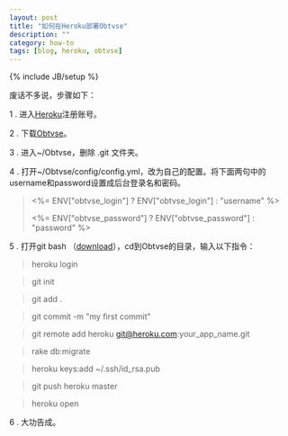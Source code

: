 ```yaml
---
layout: post
title: "如何在Heroku部署Obtvse"
description: ""
category: how-to
tags: [blog, heroku, obtvse]
---
```

{% include JB/setup %}

废话不多说，步骤如下：

1 . 进入[Heroku][1]注册账号。

2 . 下载[Obtvse][2]。

3 . 进入~/Obtvse，删除 .git 文件夹。

4 . 打开~/Obtvse/config/config.yml，改为自己的配置。将下面两句中的username和password设置成后台登录名和密码。

>  <%= ENV["obtvse_login"] ? ENV["obtvse_login"] : "username" %>
>
> <%= ENV["obtvse_password"] ? ENV["obtvse_password"] : "password" %>

5 . 打开git bash （[download][4]），cd到Obtvse的目录，输入以下指令：

> heroku login

> git init

> git add .

> git commit -m "my first commit"

> git remote add heroku git@heroku.com:your\_app\_name.git

> rake db:migrate

> heroku keys:add ~/.ssh/id_rsa.pub

> git push heroku master

>heroku open

6 .  大功告成。


[1]:https://www.heroku.com/
[2]:https://github.com/NateW/obtvse
[3]:https://github.com/NateW/obtvse/zipball/master
[4]:http://git-scm.com/